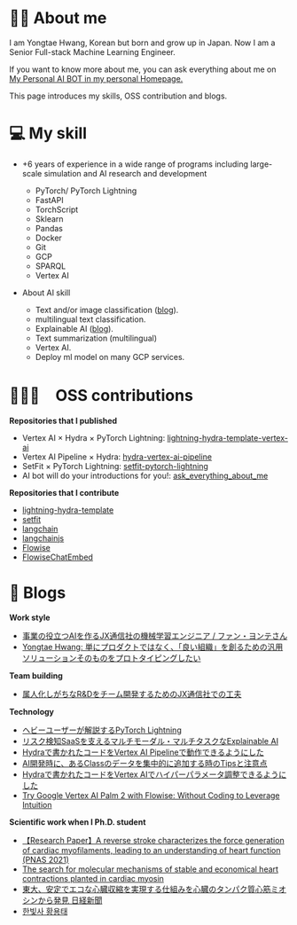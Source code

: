 # 👨‍🎓 About me

I am Yongtae Hwang, Korean but born and grow up in Japan.
Now I am a Senior Full-stack Machine Learning Engineer.

If you want to know more about me, you can ask everything about me on [My Personal AI BOT in my personal Homepage.](https://www.yongtae-ai.com/en)


This page introduces my skills, OSS contribution and blogs.

# 💻 My skill
- +6 years of experience in a wide range of programs including large-scale simulation and AI research and development
    - PyTorch/ PyTorch Lightning
    - FastAPI
    - TorchScript
    - Sklearn
    - Pandas
    - Docker
    - Git
    - GCP
    - SPARQL
    - Vertex AI

- About AI skill
    - Text and/or image classification ([blog](https://tech.jxpress.net/entry/2022/08/18/120000)).
    - multilingual text classification.
    - Explainable AI ([blog](https://tech.jxpress.net/entry/2022/08/18/120000)).
    - Text summarization (multilingual)
    - Vertex AI.
    - Deploy ml model on many GCP services.


# 👨🏻‍💻　OSS contributions
**Repositories that I published**

- Vertex AI × Hydra × PyTorch Lightning: [lightning-hydra-template-vertex-ai](https://github.com/jxpress/lightning-hydra-template-vertex-ai)
- Vertex AI Pipeline × Hydra: [hydra-vertex-ai-pipeline](https://github.com/jxpress/hydra-vertex-ai-pipeline)
- SetFit × PyTorch Lightning: [setfit-pytorch-lightning](https://github.com/jxpress/setfit-pytorch-lightning)
- AI bot will do your introductions for you!: [ask_everything_about_me](https://github.com/Yongtae723/ask_everything_about_me)

**Repositories that I contribute**

- [lightning-hydra-template](https://github.com/ashleve/lightning-hydra-template)
- [setfit](https://github.com/huggingface/setfit)
- [langchain](https://github.com/hwchase17/langchain)
- [langchainjs](https://github.com/hwchase17/langchainjs)
- [Flowise](https://github.com/FlowiseAI/Flowise)
- [FlowiseChatEmbed](https://github.com/FlowiseAI/FlowiseChatEmbed)

# 📝 Blogs

**Work style**
- [事業の役立つAIを作るJX通信社の機械学習エンジニア / ファン・ヨンテさん](https://www.wantedly.com/companies/jxpress/post_articles/368301)
- [Yongtae Hwang: 単にプロダクトではなく、「良い組織」を創るための汎用ソリューションそのものをプロトタイピングしたい](https://note.com/beatrust/n/n05383a02711e)

**Team building**
- [属人化しがちなR&Dをチーム開発するためのJX通信社での工夫](https://tech.jxpress.net/entry/2021/10/27/160154)

**Technology**
- [ヘビーユーザーが解説するPyTorch Lightning](https://tech.jxpress.net/entry/2021/11/17/112214)
- [リスク検知SaaSを支えるマルチモーダル・マルチタスクなExplainable AI](https://tech.jxpress.net/entry/2022/08/18/115101)
- [Hydraで書かれたコードをVertex AI Pipelineで動作できるようにした](https://tech.jxpress.net/entry/2022/10/31/113519)
- [AI開発時に、あるClassのデータを集中的に追加する時のTipsと注意点](https://tech.jxpress.net/entry/2022/08/18/120000)
- [Hydraで書かれたコードをVertex AIでハイパーパラメータ調整できるようにした](https://tech.jxpress.net/entry/2022/08/18/113011)
- [Try Google Vertex AI Palm 2 with Flowise: Without Coding to Leverage Intuition
](https://tech.beatrust.com/entry/2023/08/22/Try_Google_Vertex_AI_Palm_2_with_Flowise%3A_Without_Coding_to_Leverage_Intuition)

**Scientific work when I Ph.D. student**
- [【Research Paper】A reverse stroke characterizes the force generation of cardiac myofilaments, leading to an understanding of heart function (PNAS 2021)](https://www.pnas.org/doi/10.1073/pnas.2011659118?url_ver=Z39.88-2003&rfr_id=ori%3Arid%3Acrossref.org&rfr_dat=cr_pub++0pubmed)
- [The search for molecular mechanisms of stable and economical heart contractions planted in cardiac myosin](http://www.s.u-tokyo.ac.jp/en/press/2021/7434/)
- [東大、安定でエコな心臓収縮を実現する仕組みを心臓のタンパク質心筋ミオシンから発見 日経新聞](https://www.nikkei.com/article/DGXLRSP611161_X20C21A5000000/)
- [한빛사 황용태](https://www.ibric.org/myboard/read.php?id=70195&Board=hbs_treatise&idauthorid=35318&ttype=0&fbclid=IwAR2O0lGW8nqjLkvy_D-WGaJy8-xEM1YDxa6P9g_PQoLuE4-oYNweKbaAkAU)